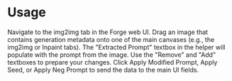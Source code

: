 # Usage
Navigate to the img2img tab in the Forge web UI.
Drag an image that contains generation metadata onto one of the main canvases (e.g., the img2img or Inpaint tabs).
The "Extracted Prompt" textbox in the helper will populate with the prompt from the image.
Use the "Remove" and "Add" textboxes to prepare your changes.
Click Apply Modified Prompt, Apply Seed, or Apply Neg Prompt to send the data to the main UI fields.
